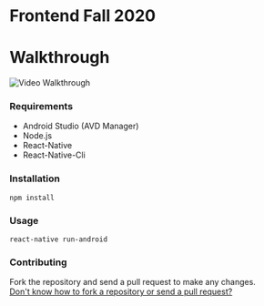 # Frontend Fall 2020

# Walkthrough

<img src='walkthrough.gif' title='Video Walkthrough' width='' alt='Video Walkthrough' />

### Requirements
- Android Studio (AVD Manager)
- Node.js
- React-Native
- React-Native-Cli

### Installation
```
npm install
```

### Usage
```
react-native run-android
```

### Contributing
Fork the repository and send a pull request to make any changes.  
[Don't know how to fork a repository or send a pull request?](https://guides.github.com/activities/forking/)
